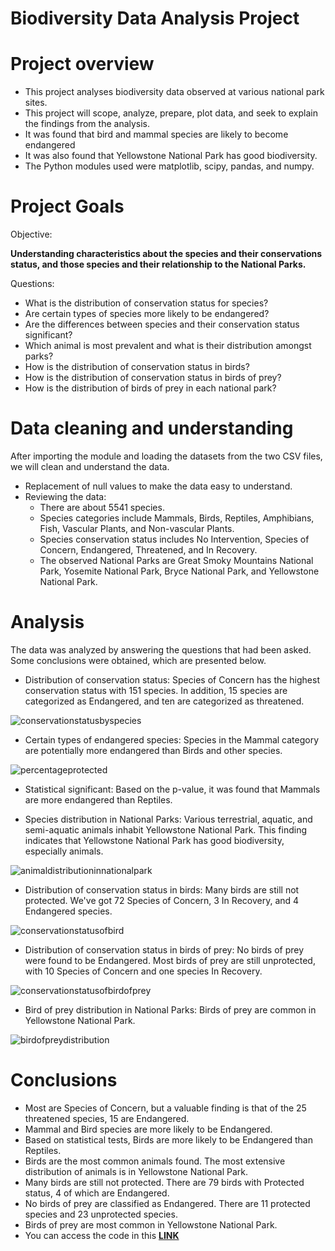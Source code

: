# Biodiversity Data Analysis Project

# Project overview
* This project analyses biodiversity data observed at various national park sites.
* This project will scope, analyze, prepare, plot data, and seek to explain the findings from the analysis.
* It was found that bird and mammal species are likely to become endangered
* It was also found that Yellowstone National Park has good biodiversity.
* The Python modules used were matplotlib, scipy, pandas, and numpy.

# Project Goals
Objective:

**Understanding characteristics about the species and their conservations status, and those species and their relationship to the National Parks.**

Questions:
* What is the distribution of conservation status for species?
* Are certain types of species more likely to be endangered?
* Are the differences between species and their conservation status significant?
* Which animal is most prevalent and what is their distribution amongst parks?
* How is the distribution of conservation status in birds?
* How is the distribution of conservation status in birds of prey?
* How is the distribution of birds of prey in each national park?

# Data cleaning and understanding
After importing the module and loading the datasets from the two CSV files, we will clean and understand the data.
* Replacement of null values to make the data easy to understand.
* Reviewing the data:
    * There are about 5541 species.
    * Species categories include Mammals, Birds, Reptiles, Amphibians, Fish, Vascular Plants, and Non-vascular Plants.
    * Species conservation status includes No Intervention, Species of Concern, Endangered, Threatened, and In Recovery.
    * The observed National Parks are Great Smoky Mountains National Park, Yosemite National Park, Bryce National Park, and Yellowstone National Park.

# Analysis
The data was analyzed by answering the questions that had been asked. Some conclusions were obtained, which are presented below.

* Distribution of conservation status: Species of Concern has the highest conservation status with 151 species. In addition, 15 species are categorized as Endangered, and ten are categorized as threatened.
  
![conservationstatusbyspecies](https://github.com/al1fandi/Biodiversity_Project/blob/main/images/Conservation%20Status%20by%20Species-Nointervention.png?raw=true)


* Certain types of endangered species: Species in the Mammal category are potentially more endangered than Birds and other species.

![percentageprotected](https://github.com/al1fandi/Biodiversity_Project/blob/main/images/Percentage%20of%20Protected%20Species.png?raw=true)


* Statistical significant: Based on the p-value, it was found that Mammals are more endangered than Reptiles.   


* Species distribution in National Parks: Various terrestrial, aquatic, and semi-aquatic animals inhabit Yellowstone National Park. This finding indicates that Yellowstone National Park has good biodiversity, especially animals.

![animaldistributioninnationalpark](https://github.com/al1fandi/Biodiversity_Project/blob/main/images/Animal%20Species%20Distribution%20in%20National%20Park2.png?raw=true) 

* Distribution of conservation status in birds: Many birds are still not protected. We've got 72 Species of Concern, 3 In Recovery, and 4 Endangered species.
  
![conservationstatusofbird](https://github.com/al1fandi/Biodiversity_Project/blob/main/images/Distribution%20of%20Conservation%20Status%20in%20Birds.png?raw=true)
  
* Distribution of conservation status in birds of prey: No birds of prey were found to be Endangered. Most birds of prey are still unprotected, with 10 Species of Concern and one species In Recovery.

![conservationstatusofbirdofprey](https://github.com/al1fandi/Biodiversity_Project/blob/main/images/Distribution%20of%20Conservation%20Status%20in%20Birds%20of%20Prey.png?raw=true)

* Bird of prey distribution in National Parks: Birds of prey are common in Yellowstone National Park.

![birdofpreydistribution](https://github.com/al1fandi/Biodiversity_Project/blob/main/images/Bird%20of%20Prey%20Distribution%20in%20National%20Park.png?raw=true)


# Conclusions
* Most are Species of Concern, but a valuable finding is that of the 25 threatened species, 15 are Endangered.
* Mammal and Bird species are more likely to be Endangered.
* Based on statistical tests, Birds are more likely to be Endangered than Reptiles.
* Birds are the most common animals found. The most extensive distribution of animals is in Yellowstone National Park.
* Many birds are still not protected. There are 79 birds with Protected status, 4 of which are Endangered.
* No birds of prey are classified as Endangered. There are 11 protected species and 23 unprotected species.
* Birds of prey are most common in Yellowstone National Park.
* You can access the code in this **[LINK](https://github.com/al1fandi/Biodiversity_Project/blob/3bccf3ed50a5507f9d67683768678daab54e4d43/code/Biodiversity%20Data%20Analysis%20Project.ipynb)**
